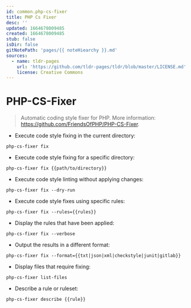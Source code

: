 ```yaml
---
id: common.php-cs-fixer
title: PHP Cs Fixer
desc: ''
updated: 1664678009485
created: 1664678009485
stub: false
isDir: false
gitNotePath: 'pages/{{ noteHiearchy }}.md'
sources:
  - name: tldr-pages
    url: 'https://github.com/tldr-pages/tldr/blob/master/LICENSE.md'
    license: Creative Commons
---
```

# PHP-CS-Fixer

> Automatic coding style fixer for PHP.
> More information: <https://github.com/FriendsOfPHP/PHP-CS-Fixer>.

- Execute code style fixing in the current directory:

`php-cs-fixer fix`

- Execute code style fixing for a specific directory:

`php-cs-fixer fix {{path/to/directory}}`

- Execute code style linting without applying changes:

`php-cs-fixer fix --dry-run`

- Execute code style fixes using specific rules:

`php-cs-fixer fix --rules={{rules}}`

- Display the rules that have been applied:

`php-cs-fixer fix --verbose`

- Output the results in a different format:

`php-cs-fixer fix --format={{txt|json|xml|checkstyle|junit|gitlab}}`

- Display files that require fixing:

`php-cs-fixer list-files`

- Describe a rule or ruleset:

`php-cs-fixer describe {{rule}}`

